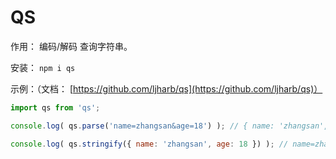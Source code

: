 # QS 

作用： 编码/解码 查询字符串。

安装： `npm i qs`

示例：（文档： [https://github.com/ljharb/qs](https://github.com/ljharb/qs)）

```javascript
import qs from 'qs';

console.log( qs.parse('name=zhangsan&age=18') ); // { name: 'zhangsan', age: 18 }

console.log( qs.stringify({ name: 'zhangsan', age: 18 }) ); // name=zhangsan&age=18
```
